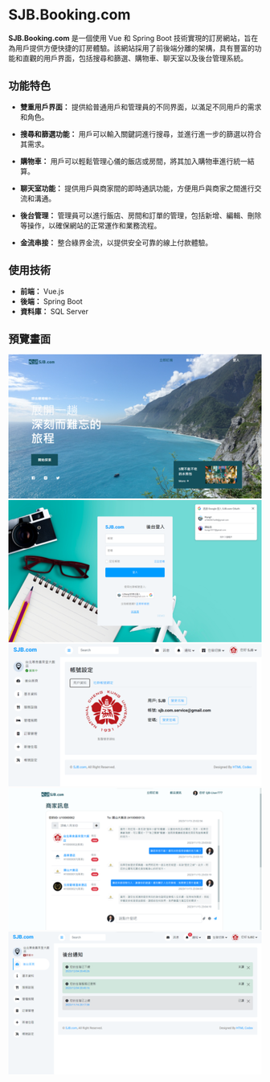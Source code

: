 # SJB.Booking.com

**SJB.Booking.com** 是一個使用 Vue 和 Spring Boot 技術實現的訂房網站，旨在為用戶提供方便快捷的訂房體驗。該網站採用了前後端分離的架構，具有豐富的功能和直觀的用戶界面，包括搜尋和篩選、購物車、聊天室以及後台管理系統。

## 功能特色

- **雙重用戶界面：** 提供給普通用戶和管理員的不同界面，以滿足不同用戶的需求和角色。
  
- **搜尋和篩選功能：** 用戶可以輸入關鍵詞進行搜尋，並進行進一步的篩選以符合其需求。
  
- **購物車：** 用戶可以輕鬆管理心儀的飯店或房間，將其加入購物車進行統一結算。
  
- **聊天室功能：** 提供用戶與商家間的即時通訊功能，方便用戶與商家之間進行交流和溝通。
  
- **後台管理：** 管理員可以進行飯店、房間和訂單的管理，包括新增、編輯、刪除等操作，以確保網站的正常運作和業務流程。

- **金流串接：** 整合綠界金流，以提供安全可靠的線上付款體驗。

## 使用技術

- **前端：** Vue.js
- **後端：** Spring Boot
- **資料庫：** SQL Server

## 預覽畫面
![SJB-booking截圖1](https://github.com/hank-1017/SJB-Booking-Project/blob/main/website-screenshot/1.png)
![SJB-booking截圖2](https://github.com/hank-1017/SJB-Booking-Project/blob/main/website-screenshot/2.png)
![SJB-booking截圖3](https://github.com/hank-1017/SJB-Booking-Project/blob/main/website-screenshot/3.png)
![SJB-booking截圖4](https://github.com/hank-1017/SJB-Booking-Project/blob/main/website-screenshot/4.png)
![SJB-booking截圖5](https://github.com/hank-1017/SJB-Booking-Project/blob/main/website-screenshot/7.png)
